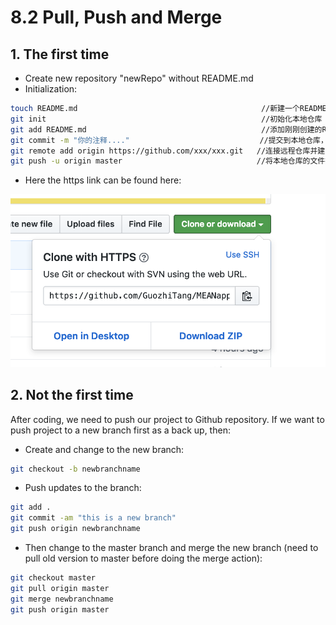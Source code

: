 # 8.2 Pull, Push and Merge

## 1.  The first time

* Create new repository "newRepo" without README.md
* Initialization:

```bash
touch README.md                                         //新建一个README文档，若上一步勾选了创建README.md，提交时导致冲突
git init                                                //初始化本地仓库
git add README.md                                       //添加刚刚创建的README文档
git commit -m "你的注释...."                             //提交到本地仓库，并写一些注释
git remote add origin https://github.com/xxx/xxx.git   //连接远程仓库并建了一个名叫：origin的别名，当然可以为其他名字，但是origin一看就知道是别名，youname记得替换成你的用户名
git push -u origin master                              //将本地仓库的文件提交到别名为origin的地址的master分支下，-u为第一次提交，需要创建master分支，下次就不需要了
```

* Here the https link can be found here:

![](../.gitbook/assets/image%20%283%29.png)

## 2. Not the first time

After coding, we need to push our project to Github repository. If we want to push project to a new branch first as a back up, then:

* Create and change to the new branch:

```bash
git checkout -b newbranchname
```

* Push updates to the branch:

```bash
git add .
git commit -am "this is a new branch"
git push origin newbranchname
```

* Then change to the master branch and merge the new branch \(need to pull old version to master before doing the merge action\):

```bash
git checkout master
git pull origin master
git merge newbranchname
git push origin master
```



